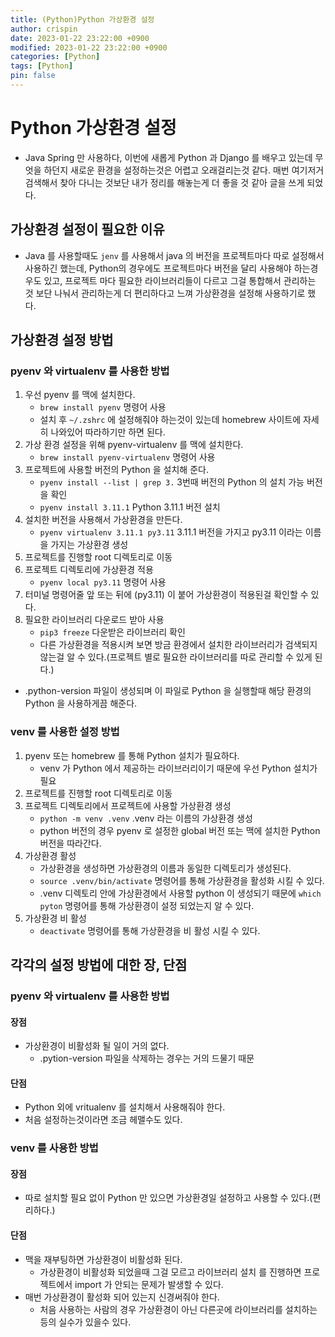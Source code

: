```yaml
---
title: (Python)Python 가상환경 설정
author: crispin
date: 2023-01-22 23:22:00 +0900
modified: 2023-01-22 23:22:00 +0900
categories: [Python]
tags: [Python]
pin: false
---
```


# Python 가상환경 설정
- Java Spring 만 사용하다, 이번에 새롭게 Python 과 Django 를 배우고 있는데 무엇을 하던지 새로운 환경을 설정하는것은 어렵고 오래걸리는것 같다. 매번 여기저거 검색해서 찾아 다니는 것보단 내가 정리를 해놓는게 더 좋을 것 같아 글을 쓰게 되었다.

## 가상환경 설정이 필요한 이유
- Java 를 사용할때도 `jenv` 를 사용해서 java 의 버전을 프로젝트마다 따로 설정해서 사용하긴 했는데, Python의 경우에도 프로젝트마다 버전을 달리 사용해야 하는경우도 있고, 프로젝트 마다 필요한 라이브러리들이 다르고 그걸 통합해서 관리하는 것 보단 나눠서 관리하는게 더 편리하다고 느껴 가상환경을 설정해 사용하기로 했다.

## 가상환경 설정 방법

### pyenv 와 virtualenv 를 사용한 방법
1. 우선 pyenv 를 맥에 설치한다.
    - `brew install pyenv` 명령어 사용
    - 설치 후 `~/.zshrc` 에 설정해줘야 하는것이 있는데 homebrew 사이트에 자세히 나와있어 따라하기만 하면 된다.
2. 가상 환경 설정을 위해 pyenv-virtualenv 를 맥에 설치한다.
    - `brew install pyenv-virtualenv` 명령어 사용
3. 프로젝트에 사용할 버전의 Python 을 설치해 준다.
    - `pyenv install --list | grep 3.` 3번때 버전의 Python 의 설치 가능 버전을 확인
    - `pyenv install 3.11.1` Python 3.11.1 버전 설치
4. 설치한 버전을 사용해서 가상환경을 만든다.
    - `pyenv virtualenv 3.11.1 py3.11` 3.11.1 버전을 가지고 py3.11 이라는 이름을 가지는 가상환경 생성
5. 프로젝트를 진행할 root 디렉토리로 이동
6. 프로젝트 디렉토리에 가상환경 적용
    - `pyenv local py3.11` 명령어 사용
7. 터미널 명령어줄 앞 또는 뒤에 (py3.11) 이 붙어 가상환경이 적용된걸 확인할 수 있다.
8. 필요한 라이브러리 다운로드 받아 사용
    - `pip3 freeze` 다운받은 라이브러리 확인
    - 다른 가상환경을 적용시켜 보면 방금 환경에서 설치한 라이브러리가 검색되지 않는걸 알 수 있다.(프로젝트 별로 필요한 라이브러리를 따로 관리할 수 있게 된다.)
- .python-version 파일이 생성되며 이 파일로 Python 을 실행할때 해당 환경의 Python 을 사용하게끔 해준다.

### venv 를 사용한 설정 방법
1. pyenv 또는 homebrew 를 통해 Python 설치가 필요하다.
    - venv 가 Python 에서 제공하는 라이브러리이기 때문에 우선 Python 설치가 필요
2. 프로젝트를 진행할 root 디렉토리로 이동
3. 프로젝트 디렉토리에서 프로젝트에 사용할 가상환경 생성
    - `python -m venv .venv` .venv 라는 이름의 가상환경 생성
    - python 버전의 경우 pyenv 로 설정한 global 버전 또는 맥에 설치한 Python 버전을 따라간다.
4. 가상환경 활성
    - 가상환경을 생성하면 가상환경의 이름과 동일한 디렉토리가 생성된다.
    - `source .venv/bin/activate` 명령어를 통해 가상환경을 활성화 시킬 수 있다.
    - .venv 디렉토리 안에 가상환경에서 사용할 python 이 생성되기 때문에 `which pyton` 명령어를 통해 가상환경이 설정 되었는지 알 수 있다.
5. 가상환경 비 활성
    - `deactivate` 명령어를 통해 가상환경을 비 활성 시킬 수 있다.

## 각각의 설정 방법에 대한 장, 단점

### pyenv 와 virtualenv 를 사용한 방법

#### 장점

- 가상환경이 비활성화 될 일이 거의 없다.
    - .pytion-version 파일을 삭제하는 경우는 거의 드물기 때문

#### 단점

- Python 외에 vritualenv 를 설치해서 사용해줘야 한다.
- 처음 설정하는것이라면 조금 헤맬수도 있다.

### venv 를 사용한 방법

#### 장점

- 따로 설치할 필요 없이 Python 만 있으면 가상환경일 설정하고 사용할 수 있다.(편리하다.)

#### 단점

- 맥을 재부팅하면 가상환경이 비활성화 된다.
    - 가상환경이 비활성화 되었을때 그걸 모르고 라이브러리 설치 를 진행하면 프로젝트에서 import 가 안되는 문제가 발생할 수 있다.
- 매번 가상환경이 활성화 되어 있는지 신경써줘야 한다.
    - 처음 사용하는 사람의 경우 가상환경이 아닌 다른곳에 라이브러리를 설치하는 등의 실수가 있을수 있다.